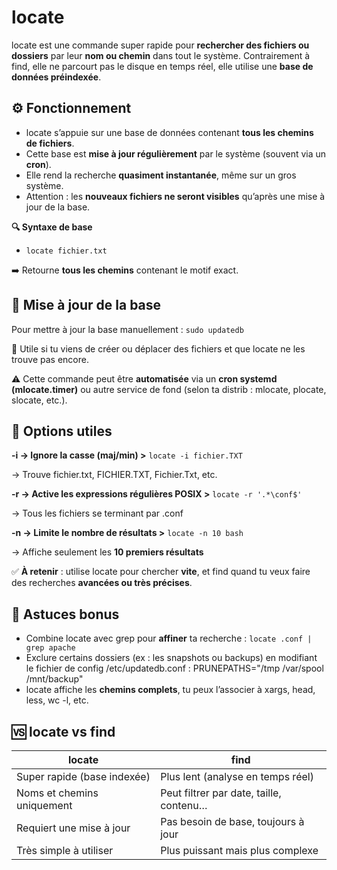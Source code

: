 # locate

locate est une commande super rapide pour **rechercher des fichiers ou dossiers** par leur **nom ou chemin** dans tout le système. Contrairement à find, elle ne parcourt pas le disque en temps réel, elle utilise une **base de données préindexée**.



## **⚙️ Fonctionnement**

- locate s’appuie sur une base de données contenant **tous les chemins de fichiers**.
- Cette base est **mise à jour régulièrement** par le système (souvent via un **cron**).
- Elle rend la recherche **quasiment instantanée**, même sur un gros système.
- Attention : les **nouveaux fichiers ne seront visibles** qu’après une mise à jour de la base.



**🔍 Syntaxe de base** 
- `locate fichier.txt`

➡️ Retourne **tous les chemins** contenant le motif exact.



## **🔧 Mise à jour de la base**

Pour mettre à jour la base manuellement : `sudo updatedb`

🔁 Utile si tu viens de créer ou déplacer des fichiers et que locate ne les trouve pas encore.

⚠️ Cette commande peut être **automatisée** via un **cron systemd (mlocate.timer)** ou autre service de fond (selon ta distrib : mlocate, plocate, slocate, etc.).



## **🧰 Options utiles**

**-i → Ignore la casse (maj/min) >** `locate -i fichier.TXT`

→ Trouve fichier.txt, FICHIER.TXT, Fichier.Txt, etc.

**-r → Active les expressions régulières POSIX >** `locate -r '.*\conf$'`

→ Tous les fichiers se terminant par .conf

**-n <nombre> → Limite le nombre de résultats >** `locate -n 10 bash`

→ Affiche seulement les **10 premiers résultats**



✅ **À retenir** : utilise locate pour chercher **vite**, et find quand tu veux faire des recherches **avancées ou très précises**.



## **🧠 Astuces bonus**

- Combine locate avec grep pour **affiner** ta recherche : `locate .conf | grep apache`
- Exclure certains dossiers (ex : les snapshots ou backups) en modifiant le fichier de config /etc/updatedb.conf : PRUNEPATHS="/tmp /var/spool /mnt/backup"
- locate affiche les **chemins complets**, tu peux l’associer à xargs, head, less, wc -l, etc.

## **🆚 locate vs find**

| **locate**                  | **find**                                |
|-----------------------------|-----------------------------------------|
| Super rapide (base indexée) | Plus lent (analyse en temps réel)       |
| Noms et chemins uniquement  | Peut filtrer par date, taille, contenu… |
| Requiert une mise à jour    | Pas besoin de base, toujours à jour     |
| Très simple à utiliser      | Plus puissant mais plus complexe        |

